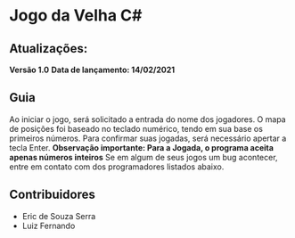 # Jogo da Velha C#

## Atualizações:
**Versão 1.0**
**Data de lançamento: 14/02/2021**


## Guia

Ao iniciar o jogo, será solicitado a entrada do nome dos jogadores.
O mapa de posições foi baseado no teclado numérico, tendo em sua base os primeiros números.
Para confirmar suas jogadas, será necessário apertar a tecla Enter. **Observação importante: Para a Jogada, o programa aceita apenas números inteiros**
Se em algum de seus jogos um bug acontecer, entre em contato com dos programadores listados abaixo.


## Contribuidores
- Eric de Souza Serra 
- Luiz Fernando







